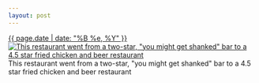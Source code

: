 ```yaml
---
layout: post
---
```


<p>
  <time><a href="/504">{{ page.date | date: "%B %e, %Y" }}</a></time>
  <a href="/504"><img src="{{ site.assets_url }}/504-640.jpg" srcset="{{ site.assets_url }}/504-1280.jpg 1280w, {{ site.assets_url }}/504-960.jpg 960w, {{ site.assets_url }}/504-640.jpg 640w, {{ site.assets_url }}/504-320.jpg 320w" sizes="(min-width: 700px) 50vw, calc(100vw - 2rem)" alt="This restaurant went from a two-star, &quot;you might get shanked&quot; bar to a 4.5 star fried chicken and beer restaurant" /></a>
  <span>This restaurant went from a two-star, &quot;you might get shanked&quot; bar to a 4.5 star fried chicken and beer restaurant</span>
</p>
